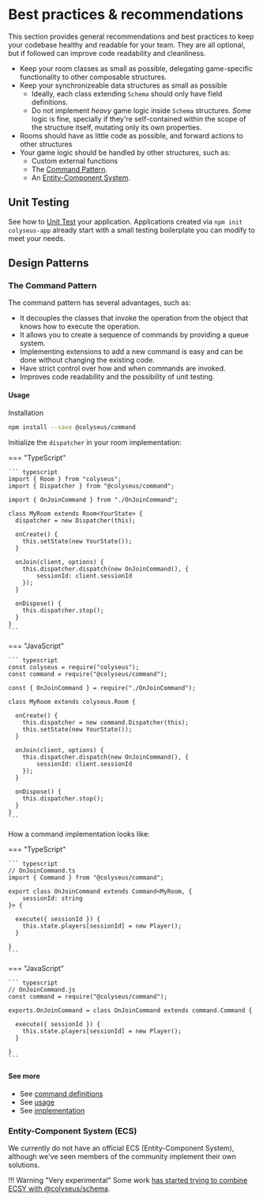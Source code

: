 # Best practices & recommendations

This section provides general recommendations and best practices to keep your codebase healthy and readable for your team. They are all optional, but if followed can improve code readability and cleanliness.

- Keep your room classes as small as possible, delegating game-specific functionality to other composable structures.
- Keep your synchronizeable data structures as small as possible
    - Ideally, each class extending `Schema` should only have field definitions.
    - Do not implement _heavy_ game logic inside `Schema` structures. _Some_ logic is fine, specially if they're self-contained within the scope of the structure itself, mutating only its own properties.
- Rooms should have as little code as possible, and forward actions to other structures
- Your game logic should be handled by other structures, such as:
    - Custom external functions
    - The [Command Pattern](#the-command-pattern).
    - An [Entity-Component System](#entity-component-system-ecs).

## Unit Testing

See how to [Unit Test](/tools/unit-testing/) your application. Applications created via `npm init colyseus-app` already start with a small testing boilerplate you can modify to meet your needs.

## Design Patterns

### The Command Pattern

The command pattern has several advantages, such as:

- It decouples the classes that invoke the operation from the object that knows how to execute the operation.
- It allows you to create a sequence of commands by providing a queue system.
- Implementing extensions to add a new command is easy and can be done without changing the existing code.
- Have strict control over how and when commands are invoked.
- Improves code readability and the possibility of unit testing.

#### Usage

Installation

``` bash
npm install --save @colyseus/command
```

Initialize the `dispatcher` in your room implementation:

=== "TypeScript"

    ``` typescript
    import { Room } from "colyseus";
    import { Dispatcher } from "@colyseus/command";

    import { OnJoinCommand } from "./OnJoinCommand";

    class MyRoom extends Room<YourState> {
      dispatcher = new Dispatcher(this);

      onCreate() {
        this.setState(new YourState());
      }

      onJoin(client, options) {
        this.dispatcher.dispatch(new OnJoinCommand(), {
            sessionId: client.sessionId
        });
      }

      onDispose() {
        this.dispatcher.stop();
      }
    }
    ```

=== "JavaScript"

    ``` typescript
    const colyseus = require("colyseus");
    const command = require("@colyseus/command");

    const { OnJoinCommand } = require("./OnJoinCommand");

    class MyRoom extends colyseus.Room {

      onCreate() {
        this.dispatcher = new command.Dispatcher(this);
        this.setState(new YourState());
      }

      onJoin(client, options) {
        this.dispatcher.dispatch(new OnJoinCommand(), {
            sessionId: client.sessionId
        });
      }

      onDispose() {
        this.dispatcher.stop();
      }
    }
    ```

How a command implementation looks like:

=== "TypeScript"

    ``` typescript
    // OnJoinCommand.ts
    import { Command } from "@colyseus/command";

    export class OnJoinCommand extends Command<MyRoom, {
        sessionId: string
    }> {

      execute({ sessionId }) {
        this.state.players[sessionId] = new Player();
      }

    }
    ```

=== "JavaScript"

    ``` typescript
    // OnJoinCommand.js
    const command = require("@colyseus/command");

    exports.OnJoinCommand = class OnJoinCommand extends command.Command {

      execute({ sessionId }) {
        this.state.players[sessionId] = new Player();
      }

    }
    ```

#### See more

- See [command definitions](https://github.com/colyseus/command/blob/master/test/scenarios/CardGameScenario.ts)
- See [usage](https://github.com/colyseus/command/blob/master/test/Test.ts)
- See [implementation](https://github.com/colyseus/command/blob/master/src/index.ts)

### Entity-Component System (ECS)

We currently do not have an official ECS (Entity-Component System), although we've seen members of the community implement their own solutions.

!!! Warning "Very experimental"
    Some work [has started trying to combine ECSY with @colyseus/schema](http://github.com/endel/ecs).
